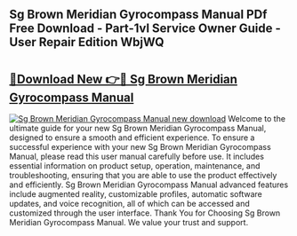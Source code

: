 ## Sg Brown Meridian Gyrocompass Manual PDf Free Download - Part-1vl Service Owner Guide - User Repair Edition WbjWQ

# <h2><a href="http://bc82997.oget.top/?id=Sg+Brown+Meridian+Gyrocompass+Manual">🔗Download New 👉🔴 Sg Brown Meridian Gyrocompass Manual</a></h2>

[![Sg Brown Meridian Gyrocompass Manual new download](https://i.imgur.com/5g1atiW.png)](http://bc82997.oget.top/?id=Sg+Brown+Meridian+Gyrocompass+Manual)
Welcome to the ultimate guide for your new Sg Brown Meridian Gyrocompass Manual, designed to ensure a smooth and efficient experience. To ensure a successful experience with your new Sg Brown Meridian Gyrocompass Manual, please read this user manual carefully before use. It includes essential information on product setup, operation, maintenance, and troubleshooting, ensuring that you are able to use the product effectively and efficiently. Sg Brown Meridian Gyrocompass Manual advanced features include augmented reality, customizable profiles, automatic software updates, and voice recognition, all of which can be accessed and customized through the user interface. Thank You for Choosing Sg Brown Meridian Gyrocompass Manual. We value your trust and support.
